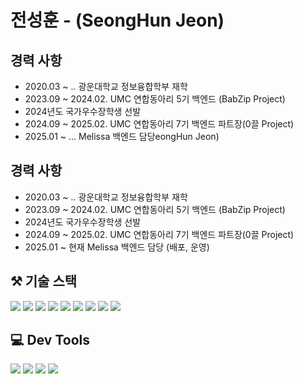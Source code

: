 # 전성훈 - (SeongHun Jeon) 

## 경력 사항
* 2020.03 ~ .. 광운대학교 정보융합학부 재학
* 2023.09 ~ 2024.02. UMC 연합동아리 5기 백엔드 (BabZip Project)
* 2024년도 국가우수장학생 선발
* 2024.09 ~ 2025.02. UMC 연합동아리 7기 백엔드 파트장(0끌 Project)
* 2025.01 ~ ... Melissa 백엔드 담당eongHun Jeon) 

## 경력 사항
* 2020.03 ~ .. 광운대학교 정보융합학부 재학
* 2023.09 ~ 2024.02. UMC 연합동아리 5기 백엔드 (BabZip Project)
* 2024년도 국가우수장학생 선발
* 2024.09 ~ 2025.02. UMC 연합동아리 7기 백엔드 파트장(0끌 Project)
* 2025.01 ~ 현재 Melissa 백엔드 담당 (배포, 운영)
  
## ⚒ 기술 스택
<img src="https://img.shields.io/badge/java-007396?style=flat-square&logo=java&logoColor=white"> <img src="https://img.shields.io/badge/python-3776AB?style=flat-square&logo=python&logoColor=white"> <img src="https://img.shields.io/badge/C++-00599C?style=flat-square&logo=cplusplus&logoColor=white"/> <img src="https://img.shields.io/badge/javascript-F7DF1E?style=flat-square&logo=javascript&logoColor=black"> <img src="https://img.shields.io/badge/Spring Boot-6DB33F?style=flat-square&logo=springboot&logoColor=white"/> <img src="https://img.shields.io/badge/Spring Security-6DB33F?style=flat-square&logo=Spring Security&logoColor=white"> <img src="https://img.shields.io/badge/node.js-339933?style=flat-square&logo=Node.js&logoColor=white"> <img src="https://img.shields.io/badge/MySQL-4479A1?style=flat-square&logo=mysql&logoColor=white"/> <img src="https://img.shields.io/badge/mongoDB-47A248?style=flat-square&logo=MongoDB&logoColor=white">

## 💻 Dev Tools 
<img src="https://img.shields.io/badge/Intellij Idea-000000?style=flat-square&logo=intellijidea&logoColor=white"/> <img src="https://img.shields.io/badge/linux-FCC624?style=flat-square&logo=linux&logoColor=black"> <img src="https://img.shields.io/badge/github-181717?style=flat-square&logo=github&logoColor=white"> <img src="https://img.shields.io/badge/git-F05032?style=flat-square&logo=git&logoColor=white">



